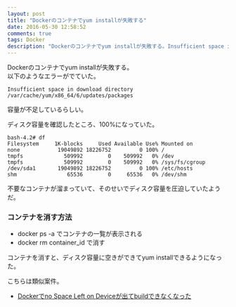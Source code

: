 ```yaml
---
layout: post
title: "Dockerのコンテナでyum installが失敗する"
date: 2016-05-30 12:58:52
comments: true
tags: Docker
description: "Dockerのコンテナでyum installが失敗する。Insufficient space in download directory /var/cache/yum/x86_64/6/updates/packagesという容量不足のエラーがでていた。不要なコンテナを消したら解決した。"
---
```


Dockerのコンテナでyum installが失敗する。  
以下のようなエラーがでていた。  


```
Insufficient space in download directory /var/cache/yum/x86_64/6/updates/packages

```

容量が不足しているらしい。

ディスク容量を確認したところ、100%になっていた。


```
bash-4.2# df
Filesystem     1K-blocks     Used Available Use% Mounted on
none            19049892 18226752         0 100% /
tmpfs             509992        0    509992   0% /dev
tmpfs             509992        0    509992   0% /sys/fs/cgroup
/dev/sda1       19049892 18226752         0 100% /etc/hosts
shm                65536        0     65536   0% /dev/shm

```

不要なコンテナが溜まっていて、そのせいでディスク容量を圧迫していたようだ。

### コンテナを消す方法

* docker ps -a でコンテナの一覧が表示される
* docker rm  container_id で消す

コンテナを消すと、ディスク容量に空きができてyum installできるようになった。

こちらは類似案件。

* [Dockerでno Space Left on Deviceが出てbuildできなくなった](http://shoyan.github.io/blog/2016/04/13/no-space-left-on-device-on-docker/)
